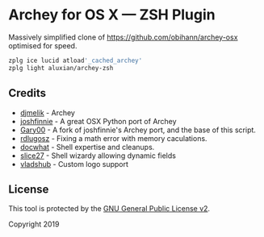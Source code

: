 # Archey for OS X — ZSH Plugin

Massively simplified clone of https://github.com/obihann/archey-osx optimised for speed.

```zsh
zplg ice lucid atload'_cached_archey'
zplg light aluxian/archey-zsh
```

## Credits

* [djmelik](https://github.com/djmelik/archey) - Archey
* [joshfinnie](https://github.com/joshfinnie/archey-osx) - A great OSX Python port of Archey
* [Gary00](https://github.com/Gary00/archey-osx) - A fork of joshfinnie's Archey port, and the base of this script.
* [rdlugosz](https://github.com/rdlugosz) - Fixing a math error with memory caculations.
* [docwhat](https://github.com/docwhat) - Shell expertise and cleanups.
* [slice27](https://github.com/slice27) - Shell wizardy allowing dynamic fields
* [vladshub](https://github.com/vladshub) - Custom logo support

## License

This tool is protected by the [GNU General Public License v2](http://www.gnu.org/licenses/gpl-2.0.html).

Copyright 2019
